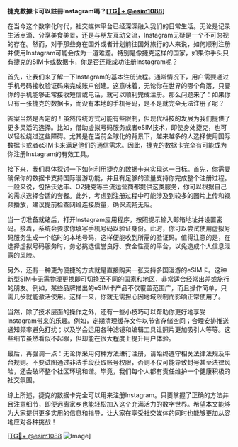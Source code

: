 **捷克數據卡可以註冊Instagram嗎？[[TG💪+ @esim1088](https://t.me/s/esim1088)]**

在当今这个数字化时代，社交媒体平台已经深深融入我们的日常生活。无论是记录生活点滴、分享美食美景，还是与朋友互动交流，Instagram无疑是一个不可忽视的存在。然而，对于那些身在国外或者计划前往国外旅行的人来说，如何顺利注册并使用Instagram可能会成为一道难题。特别是像捷克这样的国家，如果你手头只有捷克的SIM卡或数据卡，你是否还能成功注册Instagram呢？

首先，让我们来了解一下Instagram的基本注册流程。通常情况下，用户需要通过手机号码接收验证码来完成账户创建。这意味着，无论你在世界的哪个角落，只要你的手机能够正常接收短信或电话，就可以顺利完成注册。那么问题来了：如果你只有一张捷克的数据卡，而没有本地的手机号码，是不是就完全无法注册了呢？

答案当然是否定的！虽然传统方式可能有些限制，但现代科技的发展为我们提供了更多灵活的选择。比如，借助虚拟号码服务或者eSIM技术，即使身处捷克，也可以轻松绕过这些障碍。尤其是在当前全球化的背景下，越来越多的人选择使用国际数据卡或者eSIM卡来满足他们的通信需求。因此，捷克的数据卡完全有可能成为你注册Instagram的有效工具。

接下来，我们具体探讨一下如何利用捷克的数据卡来实现这一目标。首先，你需要确保你的数据卡支持国际漫游功能，并且有足够的流量支持你完成整个注册过程。一般来说，包括沃达丰、O2捷克等主流运营商都提供这类服务，你可以根据自己的需求选择合适的套餐。此外，考虑到注册过程中可能涉及到较多的图片上传和视频播放，建议提前检查网络连接质量，确保流畅无阻。

当一切准备就绪后，打开Instagram应用程序，按照提示输入邮箱地址并设置密码。接着，系统会要求你填写手机号码以验证身份。此时，你可以尝试使用虚拟号码服务生成一个临时的本地号码，这样便能收到所需的验证码。值得注意的是，在选择虚拟号码服务时，务必挑选信誉良好、安全性高的平台，以免造成个人信息泄露的风险。

另外，还有一种更为便捷的方式就是直接购买一张支持多国漫游的eSIM卡。这种新型SIM卡无需物理更换即可切换至不同的国家和地区，非常适合经常出差或旅行的朋友。例如，某些品牌推出的eSIM卡产品不仅覆盖范围广，而且操作简单，只需几步就能激活使用。这样一来，你就无需担心因地域限制而影响正常使用了。

当然，除了技术层面的操作之外，还有一些小技巧可以帮助你更好地享受Instagram带来的乐趣。例如，定期清理缓存文件以节省存储空间；合理安排推送通知频率避免打扰；以及学会运用各种滤镜和编辑工具让照片更加吸引人等等。这些细节虽然看似不起眼，但却能在很大程度上提升用户体验。

最后，再强调一点：无论你采用何种方法进行注册，请始终遵守相关法律法规及平台规则。不要试图通过非法手段获取账号权限，否则不仅可能导致封号甚至法律风险，还会破坏整个社区环境和谐。毕竟，我们每个人都有责任维护一个健康积极的社交氛围。

综上所述，捷克的数据卡完全可以用来注册Instagram。只要掌握了正确的方法并且注意细节，即便远离家乡也能轻松加入这个充满活力的数字世界。希望本文能够为大家提供更多实用的信息和指导，让大家在享受社交媒体的同时也能够更加从容地应对各种挑战！

[[TG💪+ @esim1088](https://t.me/s/esim1088) ![Image](https://i.postimg.cc/4NQfJmqS/Snipaste-2025-05-13-00-14-12.png)]